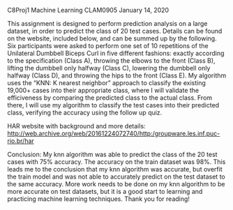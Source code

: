 C8Proj1 Machine Learning
CLAM0905
January 14, 2020

This assignment is designed to perform prediction analysis on a large dataset, in order to predict the class of 20 test cases. Details can be found on the website, included below, and can be summed up by the following. Six participants were asked to perform one set of 10 repetitions of the Unilateral Dumbbell Biceps Curl in five different fashions: exactly according to the specification (Class A), throwing the elbows to the front (Class B), lifting the dumbbell only halfway (Class C), lowering the dumbbell only halfway (Class D), and throwing the hips to the front (Class E). My algorithm uses the “KNN: K nearest neighbor” approach to classify the existing 19,000+ cases into their appropriate class, where I will validate the efficiveness by comparing the predicted class to the actual class. From there, I will use my algorithm to classify the test cases into their predicted class, verifying the accuracy using the follow up quiz.

HAR website with background and more details: http://web.archive.org/web/20161224072740/http:/groupware.les.inf.puc-rio.br/har

Conclusion: My knn algorithm was able to predict the class of the 20 test cases with 75% accuracy. The accuracy on the train dataset was 98%. This leads me to the conclusion that my knn algorithm was accurate, but overfit the train model and was not able to accurately predict on the test dataset to the same accuracy. More work needs to be done on my knn algorithm to be more accurate on test datasets, but it is a good start to learning and practicing machine learning techniques. Thank you for reading!
